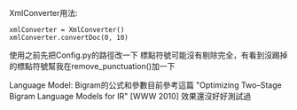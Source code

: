 XmlConverter用法:

	xmlConverter = XmlConverter()
	xmlConverter.convertDoc(0, 10)
使用之前先把Config.py的路徑改一下
標點符號可能沒有剔除完全，有看到沒踢掉的標點符號幫我在remove_punctuation()加一下

Language Model:
	Bigram的公式和參數目前參考這篇 "Optimizing Two–Stage Bigram Language Models for IR" [WWW 2010] 效果還沒好好測試過
